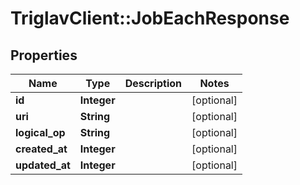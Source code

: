 # TriglavClient::JobEachResponse

## Properties
Name | Type | Description | Notes
------------ | ------------- | ------------- | -------------
**id** | **Integer** |  | [optional] 
**uri** | **String** |  | [optional] 
**logical_op** | **String** |  | [optional] 
**created_at** | **Integer** |  | [optional] 
**updated_at** | **Integer** |  | [optional] 


